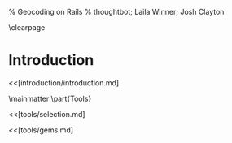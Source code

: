 % Geocoding on Rails
% thoughtbot; Laila Winner; Josh Clayton

\clearpage

# Introduction

<<[introduction/introduction.md]

\mainmatter
\part{Tools}

<<[tools/selection.md]

<<[tools/gems.md]
